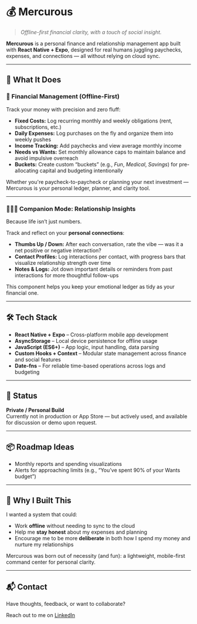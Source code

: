 # 💰 Mercurous

> *Offline-first financial clarity, with a touch of social insight.*

**Mercurous** is a personal finance and relationship management app built with **React Native + Expo**, designed for real humans juggling paychecks, expenses, and connections — all without relying on cloud sync.

---

## 🧾 What It Does

### 💸 Financial Management (Offline-First)

Track your money with precision and zero fluff:

- **Fixed Costs:** Log recurring monthly and weekly obligations (rent, subscriptions, etc.)
- **Daily Expenses:** Log purchases on the fly and organize them into weekly pushes
- **Income Tracking:** Add paychecks and view average monthly income
- **Needs vs Wants:** Set monthly allowance caps to maintain balance and avoid impulsive overreach
- **Buckets:** Create custom “buckets” (e.g., *Fun*, *Medical*, *Savings*) for pre-allocating capital and budgeting intentionally

Whether you're paycheck-to-paycheck or planning your next investment — Mercurous is your personal ledger, planner, and clarity tool.

---

### 🧑‍🤝‍🧑 Companion Mode: Relationship Insights

Because life isn’t just numbers.

Track and reflect on your **personal connections**:

- **Thumbs Up / Down:** After each conversation, rate the vibe — was it a net positive or negative interaction?
- **Contact Profiles:** Log interactions per contact, with progress bars that visualize relationship strength over time
- **Notes & Logs:** Jot down important details or reminders from past interactions for more thoughtful follow-ups

This component helps you keep your emotional ledger as tidy as your financial one.

---

## 🛠 Tech Stack

- **React Native + Expo** – Cross-platform mobile app development
- **AsyncStorage** – Local device persistence for offline usage
- **JavaScript (ES6+)** – App logic, input handling, data parsing
- **Custom Hooks + Context** – Modular state management across finance and social features
- **Date-fns** – For reliable time-based operations across logs and budgeting

---

## 🚧 Status

**Private / Personal Build**  
Currently not in production or App Store — but actively used, and available for discussion or demo upon request.

---

## 📦 Roadmap Ideas

- Monthly reports and spending visualizations  
- Alerts for approaching limits (e.g., “You’ve spent 90% of your Wants budget”)  

---

## 🧠 Why I Built This

I wanted a system that could:

- Work **offline** without needing to sync to the cloud
- Help me **stay honest** about my expenses and planning
- Encourage me to be more **deliberate** in both how I spend my money and nurture my relationships

Mercurous was born out of necessity (and fun): a lightweight, mobile-first command center for personal clarity.

---

## 📬 Contact

Have thoughts, feedback, or want to collaborate?

Reach out to me on [LinkedIn](https://www.linkedin.com/in/derrick-gallegos/)
